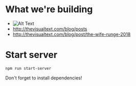 # What we're building
- ![Alt Text](mockup/Solution.gif)
- http://thevisualtext.com/blog/posts
- http://thevisualtext.com/blog/post/the-wife-runge-2018

# Start server
`npm run start-server`

Don't forget to install dependencies!
